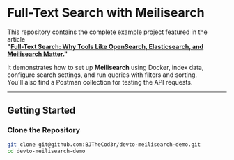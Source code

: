 # Full-Text Search with Meilisearch

This repository contains the complete example project featured in the article  
**"[Full-Text Search: Why Tools Like OpenSearch, Elasticsearch, and Meilisearch Matter.](https://dev.to/bjthecod3r/mastering-full-text-search-why-tools-like-opensearch-elasticsearch-and-meilisearch-matter-31ao)"**

It demonstrates how to set up **Meilisearch** using Docker, index data, configure search settings, and run queries with filters and sorting.  
You'll also find a Postman collection for testing the API requests.

---

## Getting Started

### Clone the Repository
```bash
git clone git@github.com:BJTheCod3r/devto-meilisearch-demo.git
cd devto-meilisearch-demo